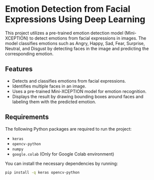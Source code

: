# Emotion Detection from Facial Expressions Using Deep Learning

This project utilizes a pre-trained emotion detection model (Mini-XCEPTION) to detect emotions from facial expressions in images. The model classifies emotions such as Angry, Happy, Sad, Fear, Surprise, Neutral, and Disgust by detecting faces in the image and predicting the corresponding emotion.

## Features
- Detects and classifies emotions from facial expressions.
- Identifies multiple faces in an image.
- Uses a pre-trained Mini-XCEPTION model for emotion recognition.
- Displays the result by drawing bounding boxes around faces and labeling them with the predicted emotion.

## Requirements

The following Python packages are required to run the project:

- `keras`
- `opencv-python`
- `numpy`
- `google.colab` (Only for Google Colab environment)

You can install the necessary dependencies by running:

```bash
pip install -q keras opencv-python
